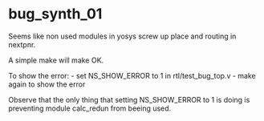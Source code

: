 # bug_synth_01
Seems like non used modules in yosys screw up place and routing in nextpnr.

A simple make will make OK.

To show the error:
	- set NS_SHOW_ERROR to 1 in rtl/test_bug_top.v
	- make again to show the error

Observe that the only thing that setting NS_SHOW_ERROR to 1 is doing is preventing module calc_redun from beeing used.

